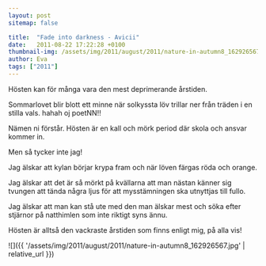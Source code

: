 ```yaml
---
layout: post
sitemap: false

title:  "Fade into darkness - Avicii"
date:   2011-08-22 17:22:28 +0100
thumbnail-img: /assets/img/2011/august/2011/nature-in-autumn8_162926567.jpg
author: Eva
tags: ["2011"]
---
```


Hösten kan för många vara den mest deprimerande årstiden.



Sommarlovet blir blott ett minne när solkyssta löv trillar ner från träden i en stilla vals. hahah oj poetNN!!




Nämen ni förstår. Hösten är en kall och mörk period där skola och ansvar kommer in. 




Men så tycker inte jag!




Jag älskar att kylan börjar krypa fram och när löven färgas röda och orange.

Jag älskar att det är så mörkt på kvällarna att man nästan känner sig tvungen att tända några ljus för att mysstämningen ska utnyttjas till fullo.




Jag älskar att man kan stå ute med den man älskar mest och söka efter stjärnor på natthimlen som inte riktigt syns ännu.

Hösten är alltså den vackraste årstiden som finns enligt mig, på alla vis!

![]({{ '/assets/img/2011/august/2011/nature-in-autumn8_162926567.jpg'  | relative_url }})

